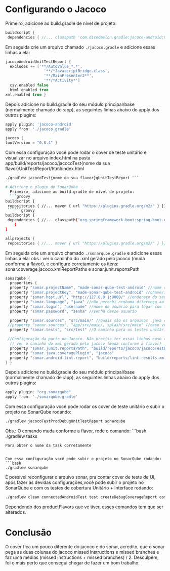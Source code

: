 

# Configurando o Jacoco
Primeiro, adicione ao build.gradle de nível de projeto:
```groovy
buildscript {
 dependencies { //... classpath 'com.dicedmelon.gradle:jacoco-android:0.1.4' }}
```

Em seguida crie um arquivo chamado `./jacoco.gradle` e adicione essas linhas a ela:
```groovy
jacocoAndroidUnitTestReport {
  excludes += ['**/AutoValue_*.*',
                 '**/*JavascriptBridge.class',
                 '**/MainPresenter2**',
                 '**/*Activity*']
  csv.enabled false
  html.enabled true
xml.enabled true }
```

Depois adicione no build.gradle do seu módulo principal/base (normalmente chamado de :app), as seguintes linhas abaixo do apply dos outros plugins:

```groovy
apply plugin: 'jacoco-android'
apply from: './jacoco.gradle'

jacoco {
toolVersion = "0.8.4" }
```
Com essa configuração você pode rodar o cover de teste unitário e visualizar no arquivo index.html na pasta app/build/reports/jacoco/jacocoTest{nome da sua flavor}UnitTestReport/html/index.html
```bash
./gradlew jacocoTest{nome da sua flavor}gUnitTestReport ```

# Adicione o plugin do SonarQube
  Primeiro, adicione ao build.gradle de nível de projeto:
  ```groovy
buildscript {
 repositories { //... maven { url "https://plugins.gradle.org/m2/" } }}
 ``````groovy
buildscript {
 dependencies { //... classpath("org.springframework.boot:spring-boot-gradle-plugin:1.5.4.RELEASE")   classpath "org.sonarsource.scanner.gradle:sonarqube-gradle-plugin:2.8"
    }
}
```
```groovy
allprojects {
 repositories { //... maven { url "https://plugins.gradle.org/m2/" } }}
```
Em seguida crie um arquivo chamado `./sonarqube.gradle` e adicione essas linhas a ela:
obs.: ver o caminho do .xml gerado pelo jacoco (muda conforme a flavor), e configure corretamente os itens: sonar.coverage.jacoco.xmlReportPaths e sonar.junit.reportsPath
```groovy
sonarqube {
  properties {
  property "sonar.projectName", "made-sonar-qube-test-android" //nome que será exibido no dashboard do SonarQube
  property "sonar.projectKey", "made-sonar-qube-test-android" //chave/id único do projeto no dashboard do SonarQube
  property "sonar.host.url", "http://127.0.0.1:9000/" //endereço do seu server do SonarQube
  property "sonar.language", "java" //não percebi nenhuma diferença ao trocar para kotlin
  property "sonar.login", "username" //nome de usuário para logar com funções de adm para poder subir os projetos e atualizações
  property "sonar.password", "senha" //senha desse usuario

  property "sonar.sources", "src/main/" //quais são os arquivos .java e .kt daonde o SonarQube vai tirar as métricas
 //property "sonar.sources", "app/src/main/, splash/src/main" //caso vc tenha mais de um caminho (de outros módulos) para analisar  property "sonar.java.binaries", "build/tmp/kotlin-classes" //no caso do kotlin, é o caminho da onde o binários das classes javes são extraídos. Não sei pra q server ainda
  property "sonar.tests", "src/test" //O caminho para os testes unitários. Mas não sei pra q server ainda já que os relatórios de cobertura são extraídos do jacoco

 //Configuração da parte do Jacoco. Não precisa ter essas linhas caso o teste de coverage não for necessário // ver o caminho do xml gerado pelo jacoco (muda conforme a flavor)  property "sonar.coverage.jacoco.xmlReportPaths", "build/reports/jacoco/jacocoTestDebugUnitTestReport/jacocoTestDebugUnitTestReport.xml"
  // ver o caminho do xml gerado pelo jacoco (muda conforme a flavor)
  property "sonar.junit.reportsPath", "build/reports/jacoco/jacocoTestDebugUnitTestReport/"
  property "sonar.java.coveragePlugin", "jacoco"
  property "sonar.android.lint.report", "build/reports/lint-results.xml"
} }
```

Depois adicione no build.gradle do seu módulo principal/base (normalmente chamado de :app), as seguintes linhas abaixo do apply dos outros plugins:

```groovy
apply plugin: "org.sonarqube"
apply from: './sonarqube.gradle'
```
Com essa configuração você pode rodar os cover de teste unitário e subir o projeto no SonarQube rodando:
```bash
./gradlew jacocoTestProdDebugUnitTestReport sonarqube
```
Obs.: O comando muda conforme a flavor, rode o comando: ```bash
./gradlew tasks
```
Para obter o nome da task corretamente


Com essa configuração você pode subir o projeto no SonarQube rodando:
```bash
./gradlew sonarqube
```

É possível reconfigurar o arquivo sonar, pra contar cover de teste de UI, após fazer as devidas configurações,você pode subir o projeto no SonarQube e com os testes de cobertura Unitário + Interface rodando:
```bash
./gradlew clean connectedAndroidTest test createDebugCoverageReport combinedTestReportDebug sonarqube
```

Dependendo dos productFlavors que vc tiver, esses comandos tem que ser alterados.

# Conclusão
O cover fica um pouco diferente do jacoco e do sonar, acredito, que o sonar pega as duas colunas do jacoco missed instructions e missed branches e faz uma médias (missed instructions + missed branches) / 2.
Desculpem, foi o mais perto que consegui chegar de fazer um bom trabalho.